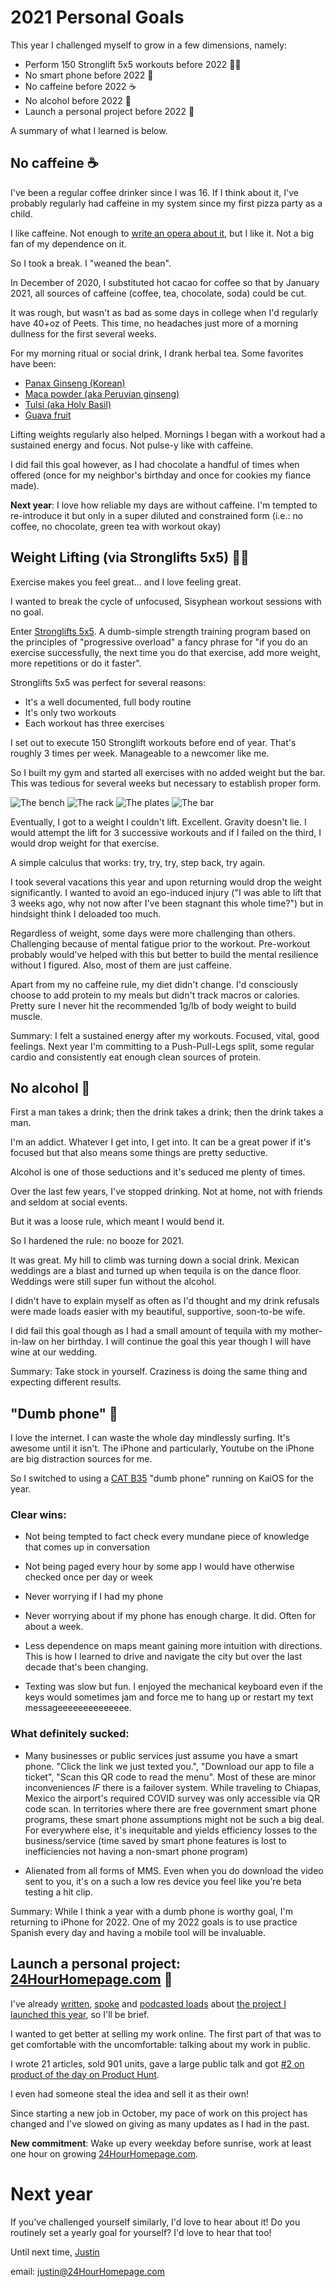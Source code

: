 # 2021 Personal Goals
This year I challenged myself to grow in a few dimensions, namely:

- Perform 150 Stronglift 5x5 workouts before 2022 🏋️‍♂️
- No smart phone before 2022 🤳
- No caffeine before 2022 ☕️
- No alcohol before 2022 🍻
- Launch a personal project before 2022 🚀

A summary of what I learned is below.

## No caffeine ☕️

I've been a regular coffee drinker since I was 16. If I think about
it, I've probably regularly had caffeine in my system since my first
pizza party as a child.

I like caffeine. Not enough to [write an opera about
it](https://en.wikipedia.org/wiki/Schweigt_stille,_plaudert_nicht,_BWV_211),
but I like it. Not a big fan of my dependence on it.

So I took a break. I "weaned the bean".

In December of 2020, I substituted hot cacao for coffee so that by
January 2021, all sources of caffeine (coffee, tea, chocolate, soda)
could be cut.

It was rough, but wasn't as bad as some days in college when I'd
regularly have 40+oz of Peets. This time, no headaches just more of a
morning dullness for the first several weeks.

For my morning ritual or social drink, I drank herbal tea. Some
favorites have been:
- [Panax Ginseng (Korean)](https://en.wikipedia.org/wiki/Panax_ginseng)
- [Maca powder (aka Peruvian ginseng)](https://en.wikipedia.org/wiki/Lepidium_meyenii)
- [Tulsi (aka Holy Basil)](https://en.wikipedia.org/wiki/Ocimum_tenuiflorum)
- [Guava fruit](https://en.wikipedia.org/wiki/Guava)

Lifting weights regularly also helped. Mornings I began with a workout
had a sustained energy and focus. Not pulse-y like with caffeine.

I did fail this goal however, as I had chocolate a handful of times
when offered (once for my neighbor's birthday and once for cookies my
fiance made).

**Next year**: I love how reliable my days are without caffeine. I'm
tempted to re-introduce it but only in a super diluted and constrained
form (i.e.: no coffee, no chocolate, green tea with workout okay)

## Weight Lifting (via Stronglifts 5x5) 🏋️‍♂️

Exercise makes you feel great... and I love feeling great.

I wanted to break the cycle of unfocused, Sisyphean workout sessions
with no goal.

Enter [Stronglifts 5x5](https://stronglifts.com/). A dumb-simple
strength training program based on the principles of "progressive
overload" a fancy phrase for "if you do an exercise successfully, the
next time you do that exercise, add more weight, more repetitions or
do it faster".

Stronglifts 5x5 was perfect for several reasons:
- It's a well documented, full body routine
- It's only two workouts
- Each workout has three exercises

I set out to execute 150 Stronglift workouts before end of
year. That's roughly 3 times per week. Manageable to a newcomer like
me.

So I built my gym and started all exercises with no added weight but
the bar. This was tedious for several weeks but necessary to establish
proper form.

![The bench](/images/gym/bench.png)
![The rack](/images/gym/rack.png)
![The plates](/images/gym/plates.png)
![The bar](/images/gym/bar.png)

Eventually, I got to a weight I couldn't lift. Excellent. Gravity
doesn't lie. I would attempt the lift for 3 successive workouts and if
I failed on the third, I would drop weight for that exercise.

A simple calculus that works: try, try, try, step back, try again.

I took several vacations this year and upon returning would drop the
weight significantly. I wanted to avoid an ego-induced injury ("I was
able to lift that 3 weeks ago, why not now after I've been stagnant
this whole time?") but in hindsight think I deloaded too much.

Regardless of weight, some days were more challenging than
others. Challenging because of mental fatigue prior to the
workout. Pre-workout probably would've helped with this but better to
build the mental resilience without I figured. Also, most of them are
just caffeine.

Apart from my no caffeine rule, my diet didn't change. I'd consciously
choose to add protein to my meals but didn't track macros or
calories. Pretty sure I never hit the recommended 1g/lb of body weight
to build muscle.

Summary: I felt a sustained energy after my workouts. Focused, vital,
good feelings. Next year I'm committing to a Push-Pull-Legs split,
some regular cardio and consistently eat enough clean sources of
protein.

## No alcohol 🍻

First a man takes a drink; then the drink takes a drink; then the
drink takes a man.

I'm an addict. Whatever I get into, I get into. It can be a great
power if it's focused but that also means some things are pretty
seductive.

Alcohol is one of those seductions and it's seduced me plenty of
times.

Over the last few years, I've stopped drinking. Not at home, not with
friends and seldom at social events.

But it was a loose rule, which meant I would bend it.

So I hardened the rule: no booze for 2021.

It was great. My hill to climb was turning down a social
drink. Mexican weddings are a blast and turned up when tequila is on
the dance floor. Weddings were still super fun without the alcohol.

I didn't have to explain myself as often as I'd thought and my drink
refusals were made loads easier with my beautiful, supportive,
soon-to-be wife.

I did fail this goal though as I had a small amount of tequila with
my mother-in-law on her birthday. I will continue the goal this year
though I will have wine at our wedding.

Summary: Take stock in yourself. Craziness is doing the same thing and
expecting different results.

## "Dumb phone" 🤳

I love the internet. I can waste the whole day mindlessly
surfing. It's awesome until it isn't. The iPhone and particularly,
Youtube on the iPhone are big distraction sources for me.

So I switched to using a [CAT
B35](https://en.wikipedia.org/wiki/Cat_phone#List_of_Cat_Phones) "dumb
phone" running on KaiOS for the year.

### Clear wins:

- Not being tempted to fact check every mundane piece of knowledge
that comes up in conversation

- Not being paged every hour by some app I would have otherwise
checked once per day or week

- Never worrying if I had my phone

- Never worrying about if my phone has enough charge. It did. Often
  for about a week.

- Less dependence on maps meant gaining more intuition with
  directions. This is how I learned to drive and navigate the city but
  over the last decade that's been changing.

- Texting was slow but fun. I enjoyed the mechanical keyboard even if
  the keys would sometimes jam and force me to hang up or restart my
  text messageeeeeeeeeeeeee.

### What definitely sucked:

- Many businesses or public services just assume you have a smart
 phone. "Click the link we just texted you.", "Download our app to
 file a ticket", "Scan this QR code to read the menu". Most of these
 are minor inconveniences _IF_ there is a failover system. While
 traveling to Chiapas, Mexico the airport's required COVID survey was
 only accessible via QR code scan. In territories where there are free
 government smart phone programs, these smart phone assumptions might
 not be such a big deal. For everywhere else, it's inequitable and
 yields efficiency losses to the business/service (time saved by smart
 phone features is lost to inefficiencies not having a non-smart phone
 program)

- Alienated from all forms of MMS. Even when you do download the video
  sent to you, it's on a such a low res device you feel like you're
  beta testing a hit clip.

Summary: While I think a year with a dumb phone is worthy goal, I'm
returning to iPhone for 2022. One of my 2022 goals is to use practice
Spanish every day and having a mobile tool will be invaluable.

## Launch a personal project: [24HourHomepage.com](https://24HourHomepage.com) 🚀

I've already [written](https://higgins.medium.com/),
[spoke](https://www.youtube.com/watch?v=v8WFZ4b7s4Y) and [podcasted
loads](https://www.audible.com/pd/Justin-Higgins-Founder-at-24hourhomepagecom-Podcast/B09816S4N3)
about [the project I launched this year](https://24HourHomepage.com),
so I'll be brief.

I wanted to get better at selling my work online. The first part of
that was to get comfortable with the uncomfortable: talking about my
work in public.

I wrote 21 articles, sold 901 units, gave a large public talk and got
[#2 on product of the day on Product
Hunt](https://www.producthunt.com/posts/24hourhomepage-2).

I even had someone steal the idea and sell it as their own!

Since starting a new job in October, my pace of work on this project
has changed and I've slowed on giving as many updates as I had in the
past.

**New commitment**: Wake up every weekday before sunrise, work at least
one hour on growing [24HourHomepage.com](https://24HourHomepage.com).

# Next year

If you've challenged yourself similarly, I'd love to hear about it! Do
you routinely set a yearly goal for yourself? I'd love to hear that
too!

Until next time,
[Justin](https://twitter.com/justinprojects)

email: [justin@24HourHomepage.com](mailto:justin@24Hourhomepage.com)
